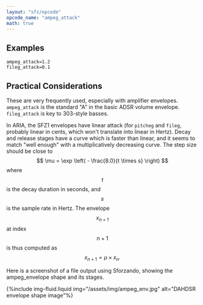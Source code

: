 ```yaml
---
layout: "sfz/opcode"
opcode_name: "ampeg_attack"
math: true
---
```

## Examples

```
ampeg_attack=1.2
fileg_attack=0.1
```

## Practical Considerations

These are very frequently used, especially with amplifier envelopes.
`ampeg_attack` is the standard "A" in the basic ADSR volume envelope.
`fileg_attack` is key to 303-style basses.

In ARIA, the SFZ1 envelopes have linear attack (for `pitcheg` and `fileg`,
probably linear in cents, which won't translate into linear in Hertz).
Decay and release stages have a curve which is faster than linear, and it
seems to match "well enough"  with a multiplicatively decreasing curve.
The step size should be close to
$$ \mu = \exp \left( - \frac{8.0}{t \times s} \right) $$
where $$t$$ is the decay duration in seconds, and $$s$$ is the sample rate in Hertz.
The envelope $$x_{n+1}$$ at index $$n+1$$ is thus computed as
$$ x_{n+1} = \mu \times x_{n}. $$

Here is a screenshot of a file output using Sforzando, showing the
ampeg_envelope shape and its stages.

{%include img-fluid.liquid
  img="/assets/img/ampeg_env.jpg"
  alt="DAHDSR envelope shape image"%}
